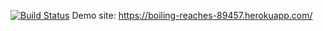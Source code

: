 [![Build Status](https://travis-ci.com/beyzaydin/beyzaHw.svg?branch=main)](https://travis-ci.com/beyzaydin/beyzaHw)
Demo site: https://boiling-reaches-89457.herokuapp.com/